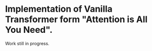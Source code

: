 # Implementation of Vanilla Transformer form "Attention is All You Need".

Work still in progress. 
